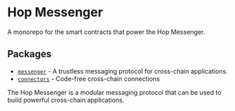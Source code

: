 # Hop Messenger

A monorepo for the smart contracts that power the Hop Messenger.

## Packages
 * [`messenger`](./packages/messenger) - A trustless messaging protocol for cross-chain applications.
 * [`connectors`](./packages/connectors) - Code-free cross-chain connections

The Hop Messenger is a modular messaging protocol that can be used to build powerful cross-chain applications.

